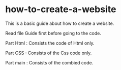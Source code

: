 # how-to-create-a-website

This is a basic guide about how to create a website.

Read file Guide first before going to the code.

Part Html : Consists the code of Html only.

Part CSS : Consists of the Css code only.

Part main : Consists of the combied code.
